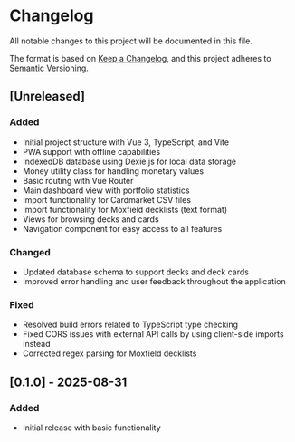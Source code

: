# Changelog

All notable changes to this project will be documented in this file.

The format is based on [Keep a Changelog](https://keepachangelog.com/en/1.0.0/),
and this project adheres to [Semantic Versioning](https://semver.org/spec/v2.0.0.html).

## [Unreleased]

### Added
- Initial project structure with Vue 3, TypeScript, and Vite
- PWA support with offline capabilities
- IndexedDB database using Dexie.js for local data storage
- Money utility class for handling monetary values
- Basic routing with Vue Router
- Main dashboard view with portfolio statistics
- Import functionality for Cardmarket CSV files
- Import functionality for Moxfield decklists (text format)
- Views for browsing decks and cards
- Navigation component for easy access to all features

### Changed
- Updated database schema to support decks and deck cards
- Improved error handling and user feedback throughout the application

### Fixed
- Resolved build errors related to TypeScript type checking
- Fixed CORS issues with external API calls by using client-side imports instead
- Corrected regex parsing for Moxfield decklists

## [0.1.0] - 2025-08-31

### Added
- Initial release with basic functionality